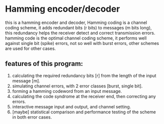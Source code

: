 # Hamming encoder/decoder
this is a hamming encoder and decoder, Hamming coding is a channel coding scheme, 
it adds redundant bits (r bits) to messages (m bits long), this redundancy helps 
the receiver detect and correct transmission errors.
hamming code is the optimal channel coding scheme, it performs well against single bit
(spike) errors, not so well with burst errors, other schemes are used for other cases.


## features of this program:
1. calculating the required redundancy bits [r] from the length of the input message [m].
2. simulating channel errors, with 2 error classes [burst, single bit].
3. forming a hamming codeword from an input message.
4. calculating the code syndrome at the receiver end, then correcting any errors.
5. interactive message input and output, and channel setting.
6. [maybe] statistical comparison and performance testing of the scheme in both error cases.
